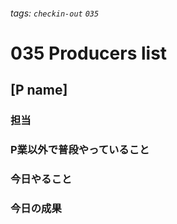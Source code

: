 ###### tags: `checkin-out` `035`

# 035 Producers list

## [P name]

### 担当

### P業以外で普段やっていること

### 今日やること

### 今日の成果
